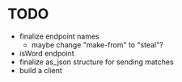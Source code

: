 # TODO

- finalize endpoint names
	- maybe change "make-from" to "steal"?
- isWord endpoint
- finalize as_json structure for sending matches
- build a client
